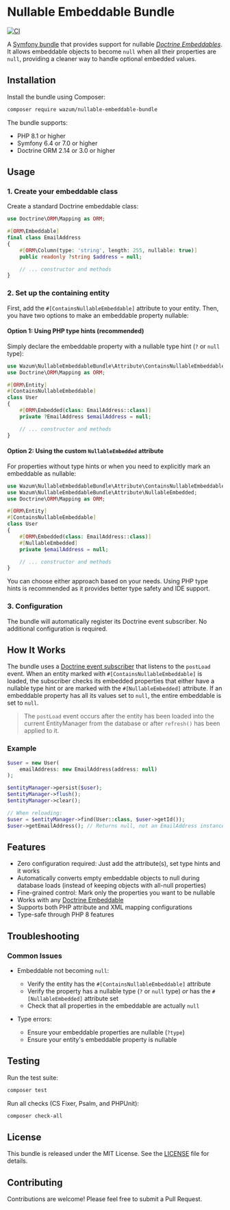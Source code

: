 # Nullable Embeddable Bundle

[![CI](https://github.com/wazum/nullable-embeddable-bundle/actions/workflows/ci.yml/badge.svg)](https://github.com/wazum/nullable-embeddable-bundle/actions/workflows/ci.yml)

A [Symfony bundle](https://symfony.com/doc/current/bundles.html) that provides support for nullable [_Doctrine Embeddables_](https://www.doctrine-project.org/projects/doctrine-orm/en/3.3/tutorials/embeddables.html). It allows embeddable objects to become `null` when all their properties are `null`, providing a cleaner way to handle optional embedded values.

## Installation

Install the bundle using Composer:

```bash
composer require wazum/nullable-embeddable-bundle
```

The bundle supports:
- PHP 8.1 or higher
- Symfony 6.4 or 7.0 or higher
- Doctrine ORM 2.14 or 3.0 or higher

## Usage

### 1. Create your embeddable class

Create a standard Doctrine embeddable class:

```php
use Doctrine\ORM\Mapping as ORM;

#[ORM\Embeddable]
final class EmailAddress
{
    #[ORM\Column(type: 'string', length: 255, nullable: true)]
    public readonly ?string $address = null;

    // ... constructor and methods
}
```

### 2. Set up the containing entity

First, add the `#[ContainsNullableEmbeddable]` attribute to your entity. Then, you have two options to make an embeddable property nullable:

#### Option 1: Using PHP type hints (recommended)

Simply declare the embeddable property with a nullable type hint (`?` or `null` type):

```php
use Wazum\NullableEmbeddableBundle\Attribute\ContainsNullableEmbeddable;
use Doctrine\ORM\Mapping as ORM;

#[ORM\Entity]
#[ContainsNullableEmbeddable]
class User
{
    #[ORM\Embedded(class: EmailAddress::class)]
    private ?EmailAddress $emailAddress = null;

    // ... constructor and methods
}
```

#### Option 2: Using the custom `NullableEmbedded` attribute

For properties without type hints or when you need to explicitly mark an embeddable as nullable:

```php
use Wazum\NullableEmbeddableBundle\Attribute\ContainsNullableEmbeddable;
use Wazum\NullableEmbeddableBundle\Attribute\NullableEmbedded;
use Doctrine\ORM\Mapping as ORM;

#[ORM\Entity]
#[ContainsNullableEmbeddable]
class User
{
    #[ORM\Embedded(class: EmailAddress::class)]
    #[NullableEmbedded]
    private $emailAddress = null;

    // ... constructor and methods
}
```

You can choose either approach based on your needs. Using PHP type hints is recommended as it provides better type safety and IDE support.

### 3. Configuration

The bundle will automatically register its Doctrine event subscriber. No additional configuration is required.

## How It Works

The bundle uses a [Doctrine event subscriber](https://www.doctrine-project.org/projects/doctrine-orm/en/3.3/reference/events.html#reference-events-post-load) that listens to the `postLoad` event. When an entity marked with `#[ContainsNullableEmbeddable]` is loaded, the subscriber checks its embedded properties that either have a nullable type hint or are marked with the `#[NullableEmbedded]` attribute. If an embeddable property has all its values set to `null`, the entire embeddable is set to `null`.

> The `postLoad` event occurs after the entity has been loaded into the current EntityManager from the database or after `refresh()` has been applied to it.

### Example

```php
$user = new User(
    emailAddress: new EmailAddress(address: null)
);

$entityManager->persist($user);
$entityManager->flush();
$entityManager->clear();

// When reloading:
$user = $entityManager->find(User::class, $user->getId());
$user->getEmailAddress(); // Returns null, not an EmailAddress instance with null values
```

## Features

- Zero configuration required: Just add the attribute(s), set type hints and it works
- Automatically converts empty embeddable objects to null during database loads (instead of keeping objects with all-null properties)
- Fine-grained control: Mark only the properties you want to be nullable
- Works with any [Doctrine Embeddable](https://www.doctrine-project.org/projects/doctrine-orm/en/3.3/tutorials/embeddables.html)
- Supports both PHP attribute and XML mapping configurations
- Type-safe through PHP 8 features

## Troubleshooting
### Common Issues

- Embeddable not becoming `null`:
  - Verify the entity has the `#[ContainsNullableEmbeddable]` attribute
  - Verify the property has a nullable type (`?` or `null` type) _or_ has the `#[NullableEmbedded]` attribute set
  - Check that all properties in the embeddable are actually `null`

- Type errors:
  - Ensure your embeddable properties are nullable (`?type`)
  - Ensure your entity's embeddable property is nullable

## Testing

Run the test suite:

```bash
composer test
```

Run all checks (CS Fixer, Psalm, and PHPUnit):

```bash
composer check-all
```

## License

This bundle is released under the MIT License. See the [LICENSE](LICENSE) file for details.

## Contributing

Contributions are welcome! Please feel free to submit a Pull Request.

